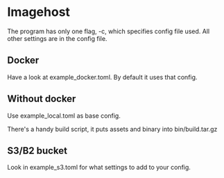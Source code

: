 # Imagehost

The program has only one flag, -c, which specifies config file used. All other settings are in the config file.

## Docker

Have a look at example_docker.toml.
By default it uses that config.

## Without docker

Use example_local.toml as base config.

There's a handy build script, it puts assets and binary into bin/build.tar.gz

## S3/B2 bucket

Look in example_s3.toml for what settings to add to your config.
